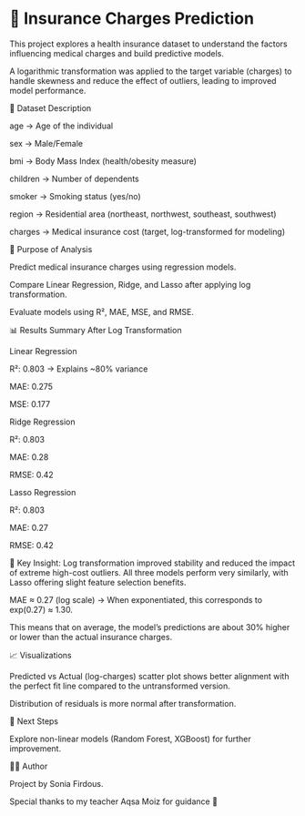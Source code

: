 # 🏥 Insurance Charges Prediction

This project explores a health insurance dataset to understand the factors influencing medical charges and build predictive models.

A logarithmic transformation was applied to the target variable (charges) to handle skewness and reduce the effect of outliers, leading to improved model performance.

📌 Dataset Description

age → Age of the individual

sex → Male/Female

bmi → Body Mass Index (health/obesity measure)

children → Number of dependents

smoker → Smoking status (yes/no)

region → Residential area (northeast, northwest, southeast, southwest)

charges → Medical insurance cost (target, log-transformed for modeling)

🎯 Purpose of Analysis

Predict medical insurance charges using regression models.

Compare Linear Regression, Ridge, and Lasso after applying log transformation.

Evaluate models using R², MAE, MSE, and RMSE.

📊 Results Summary After Log Transformation

Linear Regression

R²: 0.803 → Explains ~80% variance

MAE: 0.275

MSE: 0.177

Ridge Regression

R²: 0.803

MAE: 0.28

RMSE: 0.42

Lasso Regression

R²: 0.803

MAE: 0.27

RMSE: 0.42

📌 Key Insight: Log transformation improved stability and reduced the impact of extreme high-cost outliers. All three models perform very similarly, with Lasso offering slight feature selection benefits.

MAE ≈ 0.27 (log scale) → When exponentiated, this corresponds to exp(0.27) ≈ 1.30.

This means that on average, the model’s predictions are about 30% higher or lower than the actual insurance charges.

📈 Visualizations

Predicted vs Actual (log-charges) scatter plot shows better alignment with the perfect fit line compared to the untransformed version.

Distribution of residuals is more normal after transformation.

🚀 Next Steps

Explore non-linear models (Random Forest, XGBoost) for further improvement.

👩‍💻 Author

Project by Sonia Firdous.

Special thanks to my teacher Aqsa Moiz for guidance 🙏
